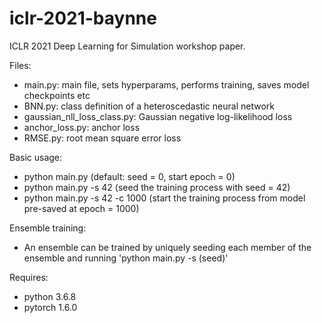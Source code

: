 # iclr-2021-baynne
ICLR 2021 Deep Learning for Simulation workshop paper.

Files:
- main.py: main file, sets hyperparams, performs training, saves model checkpoints etc
- BNN.py: class definition of a heteroscedastic neural network
- gaussian_nll_loss_class.py: Gaussian negative log-likelihood loss 
- anchor_loss.py: anchor loss
- RMSE.py: root mean square error loss

Basic usage:
- python main.py (default: seed = 0, start epoch = 0)
- python main.py -s 42 (seed the training process with seed = 42) 
- python main.py -s 42 -c 1000 (start the training process from model pre-saved at epoch = 1000)

Ensemble training:
- An ensemble can be trained by uniquely seeding each member of the ensemble and running 'python main.py -s (seed)'

Requires:
- python 3.6.8
- pytorch 1.6.0

